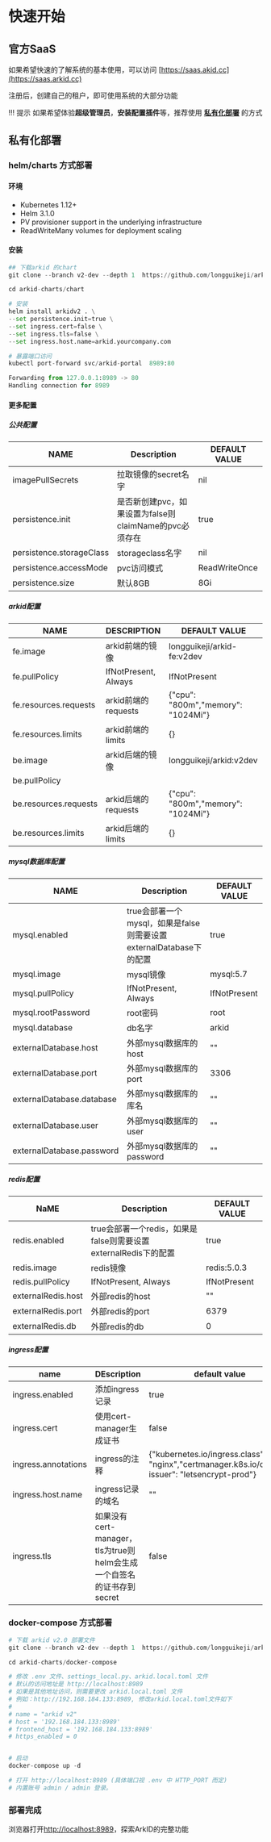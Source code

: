 # 快速开始

## 官方SaaS
如果希望快速的了解系统的基本使用，可以访问 [https://saas.akid.cc](https://saas.arkid.cc)

注册后，创建自己的租户，即可使用系统的大部分功能

!!! 提示
    如果希望体验**超级管理员**，**安装配置插件**等，推荐使用 **[私有化部署](#私有化部署)** 的方式

## 私有化部署
### helm/charts 方式部署

#### 环境

* Kubernetes 1.12+
* Helm 3.1.0
* PV provisioner support in the underlying infrastructure
* ReadWriteMany volumes for deployment scaling

#### 安装
``` py
## 下载arkid 的chart
git clone --branch v2-dev --depth 1  https://github.com/longguikeji/arkid-charts.git

cd arkid-charts/chart

# 安装
helm install arkidv2 . \
--set persistence.init=true \
--set ingress.cert=false \
--set ingress.tls=false \
--set ingress.host.name=arkid.yourcompany.com

# 暴露端口访问
kubectl port-forward svc/arkid-portal  8989:80

Forwarding from 127.0.0.1:8989 -> 80
Handling connection for 8989

```

#### 更多配置

##### 公共配置
| NAME | Description | DEFAULT VALUE |
| --- | --- | --- |
| imagePullSecrets | 拉取镜像的secret名字 | nil |
| persistence.init | 是否新创建pvc，如果设置为false则claimName的pvc必须存在 | true |
| persistence.storageClass | storageclass名字 | nil |
| persistence.accessMode | pvc访问模式 | ReadWriteOnce |
| persistence.size | 默认8GB | 8Gi |


##### arkid配置
| NAME | DESCRIPTION | DEFAULT VALUE |
| --- | --- | --- |
| fe.image | arkid前端的镜像 | longguikeji/arkid-fe:v2dev |
| fe.pullPolicy | IfNotPresent, Always | IfNotPresent |
| fe.resources.requests | arkid前端的requests | {"cpu": "800m","memory": "1024Mi"} |
| fe.resources.limits | arkid前端的limits | {} |
| be.image | arkid后端的镜像 | longguikeji/arkid:v2dev |
| be.pullPolicy |  |  |
| be.resources.requests | arkid后端的requests | {"cpu": "800m","memory": "1024Mi"} |
| be.resources.limits | arkid后端的limits | {} |


##### mysql数据库配置
| NAME | Description | DEFAULT VALUE |
| --- | --- | --- |
| mysql.enabled | true会部署一个mysql，如果是false则需要设置externalDatabase下的配置 | true |
| mysql.image | mysql镜像 | mysql:5.7 |
| mysql.pullPolicy | IfNotPresent, Always | IfNotPresent |
| mysql.rootPassword | root密码 | root |
| mysql.database | db名字 | arkid |
| externalDatabase.host | 外部mysql数据库的host | "" |
| externalDatabase.port | 外部mysql数据库的port | 3306 |
| externalDatabase.database | 外部mysql数据库的库名 | "" |
| externalDatabase.user | 外部mysql数据库的user | "" |
| externalDatabase.password | 外部mysql数据库的password | "" |


##### redis配置
| NaME | Description | DEFAULT VALUE |
| --- | --- | --- |
| redis.enabled | true会部署一个redis，如果是false则需要设置externalRedis下的配置 | true |
| redis.image | redis镜像 | redis:5.0.3 |
| redis.pullPolicy | IfNotPresent, Always | IfNotPresent |
| externalRedis.host | 外部redis的host | "" |
| externalRedis.port | 外部redis的port | 6379 |
| externalRedis.db | 外部redis的db | 0 |


##### ingress配置
| name | DEscription | default value |
| --- | --- | --- |
| ingress.enabled | 添加ingress记录 | true |
| ingress.cert | 使用cert-manager生成证书 | false |
| ingress.annotations | ingress的注释 | {"kubernetes.io/ingress.class": "nginx","certmanager.k8s.io/cluster-issuer": "letsencrypt-prod"} |
| ingress.host.name | ingress记录的域名 | "" |
| ingress.tls | 如果没有 cert-manager，tls为true则helm会生成一个自签名的证书存到secret | false |


### docker-compose 方式部署

``` py
# 下载 arkid v2.0 部署文件
git clone --branch v2-dev --depth 1  https://github.com/longguikeji/arkid-charts.git

cd arkid-charts/docker-compose

# 修改 .env 文件、settings_local.py、arkid.local.toml 文件
# 默认的访问地址是 http://localhost:8989
# 如果是其他地址访问，则需要更改 arkid.local.toml 文件
# 例如：http://192.168.184.133:8989, 修改arkid.local.toml文件如下
# 
# name = "arkid v2"
# host = '192.168.184.133:8989'
# frontend_host = '192.168.184.133:8989'
# https_enabled = 0


# 启动
docker-compose up -d

# 打开 http://localhost:8989 (具体端口视 .env 中 HTTP_PORT 而定)
# 内置账号 admin / admin 登录。

```
### 部署完成

浏览器打开[http://localhost:8989](http://localhost:8989)，探索ArkID的完整功能
